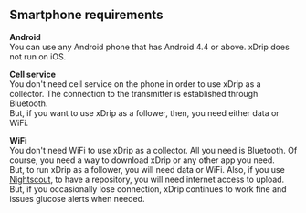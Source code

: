 ## Smartphone requirements  

**Android**    
You can use any Android phone that has Android 4.4 or above.  xDrip does not run on iOS.  

**Cell service**    
You don't need cell service on the phone in order to use xDrip as a collector.  The connection to the transmitter is established through Bluetooth.  
But, if you want to use xDrip as a follower, then, you need either data or WiFi.  

**WiFi**  
You don't need WiFi to use xDrip as a collector.  All you need is Bluetooth.  Of course, you need a way to download xDrip or any other app you need.  
But, to run xDrip as a follower, you will need data or WiFi.  Also, if you use [Nightscout](./docs//Nightscout.md), to have a repository, you will need internet access to upload.  
But, if you occasionally lose connection, xDrip continues to work fine and issues glucose alerts when needed.  
